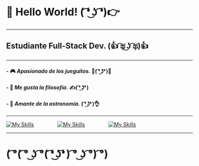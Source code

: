# 👋 __Hello World!__ ( ͡❛ ͜ʖ ͡❛)👉

**********************************************************************

## Estudiante Full-Stack Dev. (👍 ͡ಥ ͜ʖ ͡ಥ)👍

**********************************************************************

#### - 🎮 *Apasionado de los jueguitos.* 👊( ͡❛ ͜ʖ͡❛ )👊

#### - 💬 *Me gusta la filosofía.* ✍( ͡❛ ͜ʖ͡❛ )

#### - 🔭 *Amante de la astronomía.* ( ͡❛ ͜ʖ͡❛ )👌

**********************************************************************

[![My Skills](https://skillicons.dev/icons?i=linkedin)](https://www.linkedin.com/in/sommafederico1/)                [![My Skills](https://skillicons.dev/icons?i=instagram)](https://www.instagram.com/somma.federico/)‍‍‍‍‍‍‍‍‍‍                [![My Skills](https://skillicons.dev/icons?i=twitter)](https://twitter.com/sommafeder1co)

**********************************************************************

# ( ͡°( ͡° ͜ʖ ͡°( ͡❛ ͜ʖ͡❛ ) ͡° ͜ʖ ͡°) ͡°)
